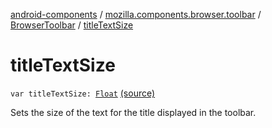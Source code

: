 [android-components](../../index.md) / [mozilla.components.browser.toolbar](../index.md) / [BrowserToolbar](index.md) / [titleTextSize](./title-text-size.md)

# titleTextSize

`var titleTextSize: `[`Float`](https://kotlinlang.org/api/latest/jvm/stdlib/kotlin/-float/index.html) [(source)](https://github.com/mozilla-mobile/android-components/blob/master/components/browser/toolbar/src/main/java/mozilla/components/browser/toolbar/BrowserToolbar.kt#L282)

Sets the size of the text for the title displayed in the toolbar.

